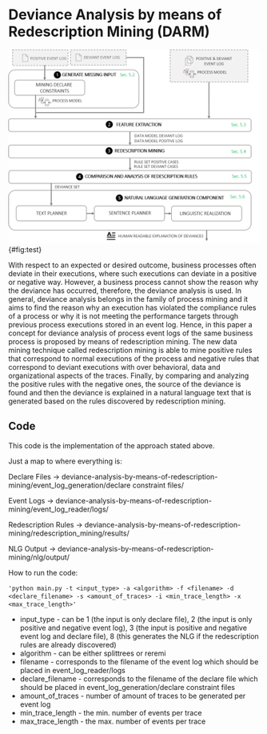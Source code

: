 # Deviance Analysis by means of Redescription Mining (DARM)
![](https://github.com/engjellahmeti/DARM/blob/main/organization/images/DARM%20Approach.png){#fig:test}

With respect to an expected or desired outcome, business processes often deviate in their executions, where such executions can deviate in a positive or negative way. However, a business process cannot show the reason why the deviance has occurred, therefore, the deviance analysis is used. In general, deviance analysis belongs in the family of process mining and it aims to find the reason why an execution has violated the compliance rules of a process or why it is not meeting the performance targets through previous process executions stored in an event log. Hence, in this paper a concept for deviance analysis of process event logs of the same business process is proposed by means of redescription mining. The new data mining technique called redescription mining is able to mine positive rules that correspond to normal executions of the process and negative rules that correspond to deviant executions with over behavioral, data and organizational aspects of the traces. Finally, by comparing and analyzing the positive rules with the negative ones, the source of the deviance is found and then the deviance is explained in a natural language text that is generated based on the rules discovered by redescription mining. 


## Code
This code is the implementation of the approach stated above.

Just a map to where everything is:

Declare Files -> deviance-analysis-by-means-of-redescription-mining/event_log_generation/declare constraint files/

Event Logs -> deviance-analysis-by-means-of-redescription-mining/event_log_reader/logs/

Redescription Rules -> deviance-analysis-by-means-of-redescription-mining/redescription_mining/results/

NLG Output -> deviance-analysis-by-means-of-redescription-mining/nlg/output/


How to run the code:

    'python main.py -t <input_type> -a <algorithm> -f <filename> -d <declare_filename> -s <amount_of_traces> -i <min_trace_length> -x <max_trace_length>'

  - input_type - can be 1 (the input is only declare file), 2 (the input is only positive and negative event log), 3 (the input is positive and negative event log and declare file), 8 (this generates the NLG if the redescription rules are already discovered)
  - algorithm - can be either splittrees or reremi
  - filename - corresponds to the filename of the event log which should be placed in event_log_reader/logs
  - declare_filename - corresponds to the filename of the declare file which should be placed in event_log_generation/declare constraint files
  - amount_of_traces - number of amount of traces to be generated per event log
  - min_trace_length - the min. number of events per trace
  - max_trace_length - the max. number of events per trace
  